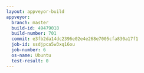 ```yaml
---
layout: appveyor-build
appveyor:
  branch: master
  build-id: 49479018
  build-number: 701
  commit: e3fb2da14dc2396e02e4e268e7005cfa830a17f1
  job-id: ssdjpca5w3xq16ou
  job-number: 6
  os-name: Ubuntu
  test-result: 0
---
```

